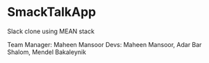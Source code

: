 # SmackTalkApp
Slack clone using MEAN stack

Team Manager: Maheen Mansoor
Devs: Maheen Mansoor, Adar Bar Shalom, Mendel Bakaleynik
